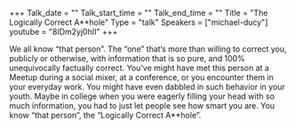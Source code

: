 +++
Talk_date = ""
Talk_start_time = ""
Talk_end_time = ""
Title = "The Logically Correct A**hole"
Type = "talk"
Speakers = ["michael-ducy"]
youtube = "8IDm2yj0hII"
+++

We all know “that person”. The “one” that’s more than willing to correct you, publicly or otherwise, with information that is so pure, and 100% unequivocally factually correct. You’ve might have met this person at a Meetup during a social mixer, at a conference, or you encounter them in your everyday work. You might have even dabbled in such behavior in your youth. Maybe in college when you were eagerly filling your head with so much information, you had to just let people see how smart you are. You know “that person”, the “Logically Correct A**hole”.
